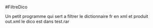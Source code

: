 #FiltreDico

Un petit programme qui sert a filtrer le dictionnaire fr en xml et produit out.xml
le dico est dans test.rar 